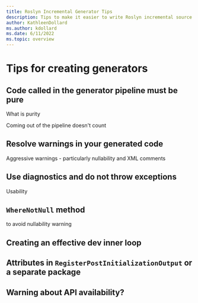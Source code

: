 ```yaml
---
title: Roslyn Incremental Generator Tips
description: Tips to make it easier to write Roslyn incremental source generators.
author: KathleenDollard
ms.author: kdollard
ms.date: 6/11/2022 
ms.topic: overview
---
```

# Tips for creating generators

## Code called in the generator pipeline must be pure

What is purity

Coming out of the pipeline doesn't count

## Resolve warnings in your generated code

Aggressive warnings - particularly nullability and XML comments

## Use diagnostics and do not throw exceptions

Usability

## `WhereNotNull` method

to avoid nullability warning

## Creating an effective dev inner loop

## Attributes in `RegisterPostInitializationOutput` or a separate package

## Warning about API availability?